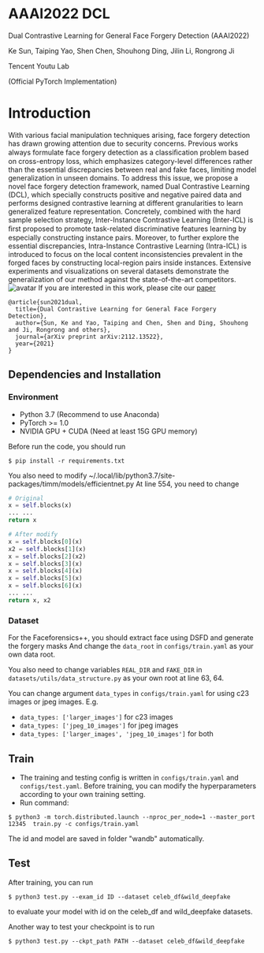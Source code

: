 # AAAI2022 DCL

Dual Contrastive Learning for General Face Forgery Detection (AAAI2022)

Ke Sun, Taiping Yao, Shen Chen, Shouhong Ding, Jilin Li, Rongrong Ji

Tencent Youtu Lab

(Official PyTorch Implementation)

# Introduction

With various facial manipulation techniques arising, face forgery detection has drawn growing attention due to security concerns. Previous works always formulate face forgery detection as a classiﬁcation problem based on cross-entropy loss, which emphasizes category-level differences rather than the essential discrepancies between real and fake faces, limiting model generalization in unseen domains. To address this issue, we propose a novel face forgery detection framework, named Dual Contrastive Learning (DCL), which specially constructs positive and negative paired data and performs designed contrastive learning at different granularities to learn generalized feature representation. Concretely, combined with the hard sample selection strategy, Inter-Instance Contrastive Learning (Inter-ICL) is ﬁrst proposed to promote task-related discriminative features learning by especially constructing instance pairs. Moreover, to further explore the essential discrepancies, Intra-Instance Contrastive Learning (Intra-ICL) is introduced to focus on the local content inconsistencies prevalent in the forged faces by constructing local-region pairs inside instances. Extensive experiments and visualizations on several datasets demonstrate the generalization of our method against the state-of-the-art competitors.
![avatar](./doc/main.png)
If you are interested in this work, please cite our [paper](https://arxiv.org/pdf/2112.13522.pdf)

```
@article{sun2021dual,
  title={Dual Contrastive Learning for General Face Forgery Detection},
  author={Sun, Ke and Yao, Taiping and Chen, Shen and Ding, Shouhong and Ji, Rongrong and others},
  journal={arXiv preprint arXiv:2112.13522},
  year={2021}
}
```

## Dependencies and Installation

### Environment

- Python 3.7 (Recommend to use Anaconda)
- PyTorch >= 1.0
- NVIDIA GPU + CUDA (Need at least 15G GPU memory)

Before run the code, you should run

```shell
$ pip install -r requirements.txt
```

You also need to modify ~/.local/lib/python3.7/site-packages/timm/models/efficientnet.py
At line 554, you need to change
```python
# Original
x = self.blocks(x)
... ...
return x

# After modify
x = self.blocks[0](x)
x2 = self.blocks[1](x)
x = self.blocks[2](x2)
x = self.blocks[3](x)
x = self.blocks[4](x)
x = self.blocks[5](x)
x = self.blocks[6](x)
... ...
return x, x2
```

### Dataset

For the Faceforensics++, you should extract face using DSFD and generate the forgery masks
And change the `data_root` in `configs/train.yaml` as your own data root.

You also need to change variables `REAL_DIR` and `FAKE_DIR` in `datasets/utils/data_structure.py` as your own root at line 63, 64.

You can change argument `data_types` in `configs/train.yaml` for using c23 images or jpeg images.
E.g. 
- `data_types: ['larger_images']` for c23 images
- `data_types: ['jpeg_10_images']` for jpeg images
- `data_types: ['larger_images', 'jpeg_10_images']` for both


## Train

- The training and testing config is written in `configs/train.yaml` and `configs/test.yaml`. Before training, you can modify the hyperparameters according to your own training setting.
- Run command:

```shell
$ python3 -m torch.distributed.launch --nproc_per_node=1 --master_port 12345  train.py -c configs/train.yaml
```

The id and model are saved in folder "wandb" automatically.

## Test

After training, you can run

```shell
$ python3 test.py --exam_id ID --dataset celeb_df&wild_deepfake
```

to evaluate your model with id on the celeb_df and wild_deepfake datasets.

Another way to test your checkpoint is to run

```shell
$ python3 test.py --ckpt_path PATH --dataset celeb_df&wild_deepfake
```
